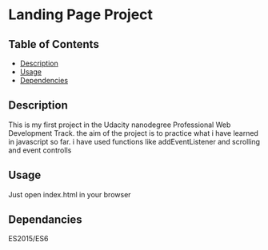 # Landing Page Project

## Table of Contents

* [Description](#description)
* [Usage](#usage)
* [Dependencies](#dependencies)

## Description
This is my first project in the Udacity nanodegree Professional Web Development Track. the aim of the project is to practice what i have learned in javascript so far. i have used functions like addEventListener and scrolling and event controlls


## Usage

Just open index.html in your browser

## Dependancies

ES2015/ES6 